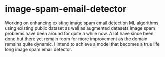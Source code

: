 # image-spam-email-detector
Working on enhancing existing image spam email detection ML algorithms using existing public dataset as well as augmented datasets
Image spam problems have been around for quite a while now. A lot have since been done but there yet remain room for more improvement as the domain remains quite dynamic.
I intend to achieve a model that becomes a true life long image spam email detector.
